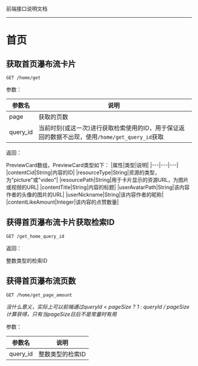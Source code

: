 前端接口说明文档
- - -

# 首页

## 获取首页瀑布流卡片
```http
GET /home/get
```

参数：

|参数名|说明|
|---|---|
|page|获取的页数|
|query_id|当前时刻(或这一次)进行获取检索使用的ID，用于保证返回的数据不出现，使用```/home/get_query_id```获取|

返回：

PreviewCard数组，PreviewCard类型如下：
|属性|类型|说明|
|---|---|---|
|contentCid|String|内容的ID|
|resourceType|String|资源的类型，为"picture"或"video"|
|resourcePath|String|用于卡片显示的资源URL，为图片或视频的URL|
|contentTitle|String|内容的标题|
|userAvatarPath|String|该内容作者的头像的图片的URL|
|userNickname|String|该内容作者的昵称|
|contentLikeAmount|Integer|该内容的点赞数量|

## 获得首页瀑布流卡片获取检索ID
```http
GET /get_home_query_id
```

返回：

整数类型的检索ID

## 获得首页瀑布流页数
```http
GET /home/get_page_amount
```

*没什么意义，实际上可以前端通过queryId < pageSize ? 1 : queryId / pageSize 计算获得，只有当pageSize日后不是常量时有用*

参数：

|参数名|说明|
|---|---|
|query_id|整数类型的检索ID|